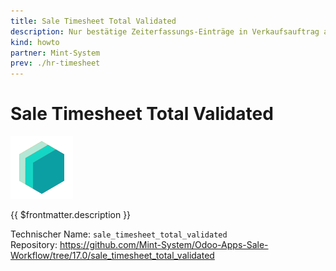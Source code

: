```yaml
---
title: Sale Timesheet Total Validated
description: Nur bestätige Zeiterfassungs-Einträge in Verkaufsauftrag anzeigen.
kind: howto
partner: Mint-System
prev: ./hr-timesheet
---
```

# Sale Timesheet Total Validated
![icon_oms_box](attachments/icons_odoo_mint_system.png)

{{ $frontmatter.description }}

Technischer Name: `sale_timesheet_total_validated`\
Repository: <https://github.com/Mint-System/Odoo-Apps-Sale-Workflow/tree/17.0/sale_timesheet_total_validated>
